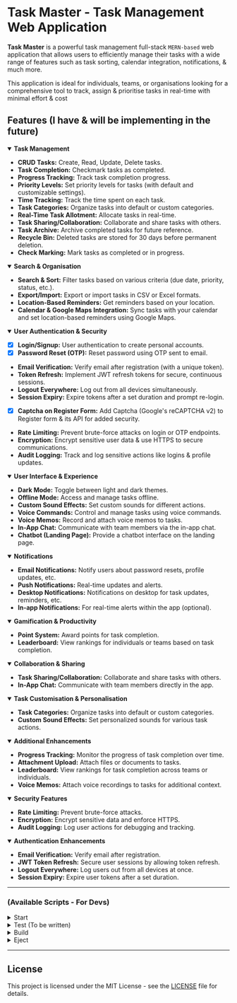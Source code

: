 # Task Master - Task Management Web Application

**Task Master** is a powerful task management full-stack `MERN-based` web application that allows users to efficiently manage their tasks with a wide range of features such as task sorting, calendar integration, notifications, & much more.

This application is ideal for individuals, teams, or organisations looking for a comprehensive tool to track, assign & prioritise tasks in real-time with minimal effort & cost

## Features (I have & will be implementing in the future)

<details open>
  <summary><strong>Task Management</strong></summary>
    
- **CRUD Tasks:** Create, Read, Update, Delete tasks.
- **Task Completion:** Checkmark tasks as completed.
- **Progress Tracking:** Track task completion progress.
- **Priority Levels:** Set priority levels for tasks (with default and customizable settings).
- **Time Tracking:** Track the time spent on each task.
- **Task Categories:** Organize tasks into default or custom categories.
- **Real-Time Task Allotment:** Allocate tasks in real-time.
- **Task Sharing/Collaboration:** Collaborate and share tasks with others.
- **Task Archive:** Archive completed tasks for future reference.
- **Recycle Bin:** Deleted tasks are stored for 30 days before permanent deletion.
- **Check Marking:** Mark tasks as completed or in progress.

</details>

<details open>
  <summary><strong>Search & Organisation</strong></summary>

- **Search & Sort:** Filter tasks based on various criteria (due date, priority, status, etc.).
- **Export/Import:** Export or import tasks in CSV or Excel formats.
- **Location-Based Reminders:** Get reminders based on your location.
- **Calendar & Google Maps Integration:** Sync tasks with your calendar and set location-based reminders using Google Maps.

</details>

<details open>
  <summary><strong>User Authentication & Security</strong></summary>

- [x] **Login/Signup:** User authentication to create personal accounts.
- [x] **Password Reset (OTP):** Reset password using OTP sent to email.
- **Email Verification:** Verify email after registration (with a unique token).
- **Token Refresh:** Implement JWT refresh tokens for secure, continuous sessions.
- **Logout Everywhere:** Log out from all devices simultaneously.
- **Session Expiry:** Expire tokens after a set duration and prompt re-login.
- [x] **Captcha on Register Form:** Add Captcha (Google's reCAPTCHA v2) to Register form & its API for added security.
- **Rate Limiting:** Prevent brute-force attacks on login or OTP endpoints.
- **Encryption:** Encrypt sensitive user data & use HTTPS to secure communications.
- **Audit Logging:** Track and log sensitive actions like logins & profile updates.

</details>

<details open>
  <summary><strong>User Interface & Experience</strong></summary>

- **Dark Mode:** Toggle between light and dark themes.
- **Offline Mode:** Access and manage tasks offline.
- **Custom Sound Effects:** Set custom sounds for different actions.
- **Voice Commands:** Control and manage tasks using voice commands.
- **Voice Memos:** Record and attach voice memos to tasks.
- **In-App Chat:** Communicate with team members via the in-app chat.
- **Chatbot (Landing Page):** Provide a chatbot interface on the landing page.

</details>

<details open>
  <summary><strong>Notifications</strong></summary>

- **Email Notifications:** Notify users about password resets, profile updates, etc.
- **Push Notifications:** Real-time updates and alerts.
- **Desktop Notifications:** Notifications on desktop for task updates, reminders, etc.
- **In-app Notifications:** For real-time alerts within the app (optional).
</details>

<details open>
  <summary><strong>Gamification & Productivity</strong></summary>

- **Point System:** Award points for task completion.
- **Leaderboard:** View rankings for individuals or teams based on task completion.

</details>

<details open>
  <summary><strong>Collaboration & Sharing</strong></summary>

- **Task Sharing/Collaboration:** Collaborate and share tasks with others.
- **In-App Chat:** Communicate with team members directly in the app.

</details>

<details open>
  <summary><strong>Task Customisation & Personalisation</strong></summary>

- **Task Categories:** Organize tasks into default or custom categories.
- **Custom Sound Effects:** Set personalized sounds for various task actions.
</details>

<details open>
  <summary><strong>Additional Enhancements</strong></summary>

- **Progress Tracking:** Monitor the progress of task completion over time.
- **Attachment Upload:** Attach files or documents to tasks.
- **Leaderboard:** View rankings for task completion across teams or individuals.
- **Voice Memos:** Attach voice recordings to tasks for additional context.

</details>

<details open>
  <summary><strong>Security Features</strong></summary>

- **Rate Limiting:** Prevent brute-force attacks.
- **Encryption:** Encrypt sensitive data and enforce HTTPS.
- **Audit Logging:** Log user actions for debugging and tracking.

</details>

<details open>
  <summary><strong>Authentication Enhancements</strong></summary>

- **Email Verification:** Verify email after registration.
- **JWT Token Refresh:** Secure user sessions by allowing token refresh.
- **Logout Everywhere:** Log users out from all devices at once.
- **Session Expiry:** Expire user tokens after a set duration.

</details>

---

### (Available Scripts - For Devs)

<details>
  <summary>Start</summary>
    
    npm start

Runs the app in development mode.
Open [http://localhost:3000](http://localhost:3000) to view it in your browser.

> You may also see any lint errors in the console.

</details>
<details>
  <summary>Test (To be written)</summary>

    npm test

Launches the test runner in the interactive watch mode.
See the section about [running tests](https://facebook.github.io/create-react-app/docs/running-tests) for more information.

</details>
<details>
  <summary>Build</summary>

    npm run build

Builds the app for production to the `build` folder.

> Correctly bundles React in production mode & optimises the build for the best performance.
> The build is minified and the filenames include the hashes

</details>
<details>
  <summary>Eject</summary>

    npm run eject

**Note: this is a one-way operation. Once you `eject`, you can't go back!**
If you aren't satisfied with the build tool & configuration choices, you can `eject` at any time

> This will remove the single build dependency from your project

</details>

---

## License

This project is licensed under the MIT License - see the [LICENSE](LICENSE) file for details.
